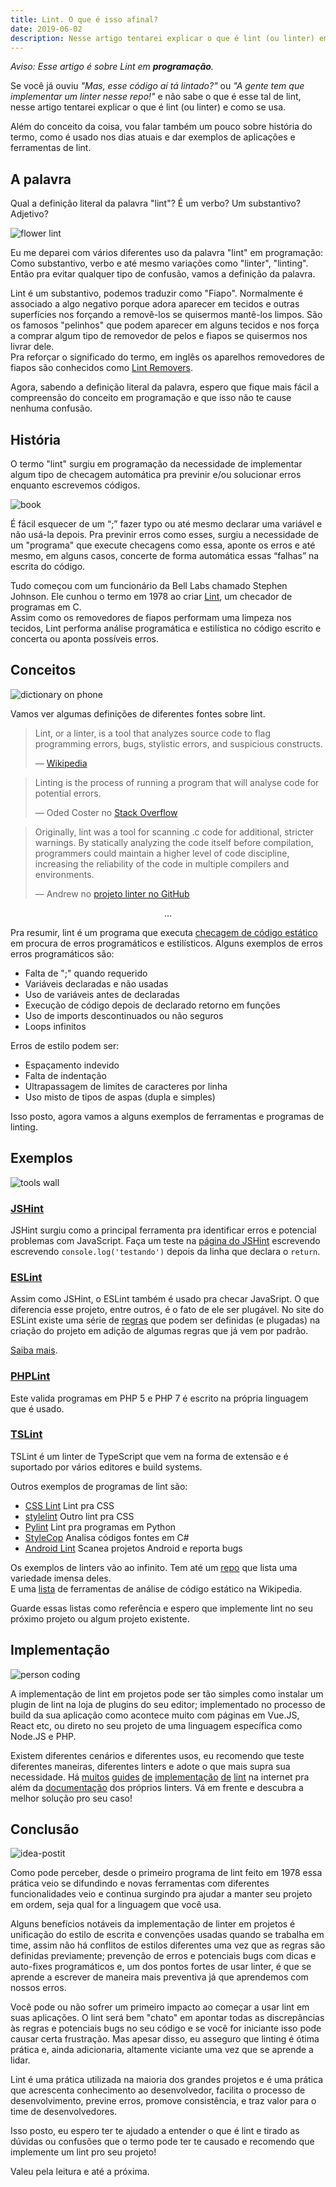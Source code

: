 ```yaml
---
title: Lint. O que é isso afinal?
date: 2019-06-02
description: Nesse artigo tentarei explicar o que é lint (ou linter) em programação e como se usa.
---
```


_Aviso: Esse artigo é sobre Lint em **programação**._

Se você já ouviu _"Mas, esse código aí tá lintado?"_ ou _"A gente tem que implementar um linter nesse repo!"_ e não sabe o que é esse tal de lint, nesse artigo tentarei explicar o que é lint (ou linter) e como se usa.

Além do conceito da coisa, vou falar também um pouco sobre história do termo, como é usado nos dias atuais e dar exemplos de aplicações e ferramentas de lint.

## A palavra

Qual a definição literal da palavra "lint"? É um verbo? Um substantivo? Adjetivo?

![flower lint](./flower-lint.jpeg)

Eu me deparei com vários diferentes uso da palavra "lint" em programação: Como substantivo, verbo e até mesmo variações como "linter", "linting". Então pra evitar qualquer tipo de confusão, vamos a definição da palavra.

Lint é um substantivo, podemos traduzir como "Fiapo". Normalmente é associado a algo negativo porque adora aparecer em tecidos e outras superfícies nos forçando a removê-los se quisermos mantê-los limpos.
São os famosos "pelinhos" que podem aparecer em alguns tecidos e nos força a comprar algum tipo de removedor de pelos e fiapos se quisermos nos livrar dele. <br />
Pra reforçar o significado do termo, em inglês os aparelhos removedores de fiapos são conhecidos como [Lint Removers](https://en.wikipedia.org/wiki/Lint_remover).

Agora, sabendo a definição literal da palavra, espero que fique mais fácil a compreensão do conceito em programação e que isso não te cause nenhuma confusão.

## História

O termo "lint" surgiu em programação da necessidade de implementar algum tipo de checagem automática pra previnir e/ou solucionar erros enquanto escrevemos códigos.

![book](./book.jpeg)

É fácil esquecer de um “;” fazer typo ou até mesmo declarar uma variável e não usá-la depois. Pra previnir erros como esses, surgiu a necessidade de um "programa" que execute checagens como essa, aponte os erros e até mesmo, em alguns casos, concerte de forma automática essas “falhas” na escrita do código.

Tudo começou com um funcionário da Bell Labs chamado Stephen Johnson. Ele cunhou o termo em 1978 ao criar [Lint](http://tack.sourceforge.net/olddocs/lint.pdf), um checador de programas em C. <br />
Assim como os removedores de fiapos performam uma limpeza nos tecidos, Lint performa análise programática e estilística no código escrito e concerta ou aponta possíveis erros.

## Conceitos

![dictionary on phone](./dictionary-on-phone.jpg)

Vamos ver algumas definições de diferentes fontes sobre lint.

> Lint, or a linter, is a tool that analyzes source code to flag programming errors, bugs, stylistic errors, and suspicious constructs.
>
> — [Wikipedia](<https://en.wikipedia.org/wiki/Lint_(software)>)

> Linting is the process of running a program that will analyse code for potential errors.
>
> — Oded Coster no [Stack Overflow](https://stackoverflow.com/questions/8503559/what-is-linting)

> Originally, lint was a tool for scanning .c code for additional, stricter warnings. By statically analyzing the code itself before compilation, programmers could maintain a higher level of code discipline, increasing the reliability of the code in multiple compilers and environments.
>
> — Andrew no [projeto linter no GitHub](https://github.com/mcandre/linters)

<div style="text-align: center;"><p>…</p></div>

Pra resumir, lint é um programa que executa [checagem de código estático](https://en.wikipedia.org/wiki/Static_program_analysis) em procura de erros programáticos e estilísticos. Alguns exemplos de erros erros programáticos são:

- Falta de ";" quando requerido
- Variáveis declaradas e não usadas
- Uso de variáveis antes de declaradas
- Execução de código depois de declarado retorno em funções
- Uso de imports descontinuados ou não seguros
- Loops infinitos

Erros de estilo podem ser:

- Espaçamento indevido
- Falta de indentação
- Ultrapassagem de limites de caracteres por linha
- Uso misto de tipos de aspas (dupla e simples)

Isso posto, agora vamos a alguns exemplos de ferramentas e programas de linting.

## Exemplos

![tools wall](./tools-wall.jpg)

### [JSHint](https://jshint.com/)

JSHint surgiu como a principal ferramenta pra identificar erros e potencial problemas com JavaScript.
Faça um teste na [página do JSHint](https://jshint.com/) escrevendo escrevendo `console.log('testando')` depois da linha que declara o `return`.

### [ESLint](https://eslint.org/)

Assim como JSHint, o ESLint também é usado pra checar JavaSript. O que diferencia esse projeto, entre outros, é o fato de ele ser plugável. No site do ESLint existe uma série de [regras](https://eslint.org/docs/rules/) que podem ser definidas (e plugadas) na criação do projeto em adição de algumas regras que já vem por padrão.

[Saiba mais](https://eslint.org/docs/about/).

### [PHPLint](http://www.icosaedro.it/phplint/)

Este valida programas em PHP 5 e PHP 7 é escrito na própria linguagem que é usado.

### [TSLint](https://palantir.github.io/tslint/)

TSLint é um linter de TypeScript que vem na forma de extensão e é suportado por vários editores e build systems.

Outros exemplos de programas de lint são:

- [CSS Lint](http://csslint.net/about.html) Lint pra CSS
- [stylelint](http://csslint.net/about.html) Outro lint pra CSS
- [Pylint](http://csslint.net/about.html) Lint pra programas em Python
- [StyleCop](http://csslint.net/about.html) Analisa códigos fontes em C#
- [Android Lint](https://plugins.jenkins.io/android-lint) Scanea projetos Android e reporta bugs

Os exemplos de linters vão ao infinito. Tem até um [repo](https://github.com/mcandre/linters) que lista uma variedade imensa deles. <br />
E uma [lista](https://en.wikipedia.org/wiki/List_of_tools_for_static_code_analysis) de ferramentas de análise de código estático na Wikipedia.

Guarde essas listas como referência e espero que implemente lint no seu próximo projeto ou algum projeto existente.

## Implementação

![person coding](./person-coding.jpg)

A implementação de lint em projetos pode ser tão simples como instalar um plugin de lint na loja de plugins do seu editor; implementado no processo de build da sua aplicação como acontece muito com páginas em Vue.JS, React etc, ou direto no seu projeto de uma linguagem específica como Node.JS e PHP.

Existem diferentes cenários e diferentes usos, eu recomendo que teste diferentes maneiras, diferentes linters e adote o que mais supra sua necessidade. Há [muitos](https://medium.com/dailyjs/adding-eslint-to-your-project-7bd4feca35a8) [guides](https://travishorn.com/setting-up-eslint-on-vs-code-with-airbnb-javascript-style-guide-6eb78a535ba6) [de](https://medium.com/the-node-js-collection/why-and-how-to-use-eslint-in-your-project-742d0bc61ed7) [implementação](https://codeburst.io/setting-up-eslint-and-editorconfig-in-react-native-projects-31b4d9ddd0f6) [de](https://felipelinsmachado.com/eslint-react/) [lint](https://blog.gojekengineering.com/eslint-prettier-for-a-consistent-react-codebase-eaa673debb1d) na internet pra além da [documentação](https://eslint.org/docs/user-guide/configuring) dos próprios linters. Vá em frente e descubra a melhor solução pro seu caso!

## Conclusão

![idea-postit](./idea-postit.jpg)

Como pode perceber, desde o primeiro programa de lint feito em 1978 essa prática veio se difundindo e novas ferramentas com diferentes funcionalidades veio e continua surgindo pra ajudar a manter seu projeto em ordem, seja qual for a linguagem que você usa.

Alguns benefícios notáveis da implementação de linter em projetos é unificação do estilo de escrita e convenções usadas quando se trabalha em time, assim não há conflitos de estilos diferentes uma vez que as regras são definidas previamente; prevenção de erros e potenciais bugs com dicas e auto-fixes programáticos e, um dos pontos fortes de usar linter, é que se aprende a escrever de maneira mais preventiva já que aprendemos com nossos erros.

Você pode ou não sofrer um primeiro impacto ao começar a usar lint em suas aplicações. O lint será bem "chato" em apontar todas as discrepâncias às regras e potenciais bugs no seu código e se você for iniciante isso pode causar certa frustração. Mas apesar disso, eu asseguro que linting é ótima prática e, ainda adicionaria, altamente viciante uma vez que se aprende a lidar.

Lint é uma prática utilizada na maioria dos grandes projetos e é uma prática que acrescenta conhecimento ao desenvolvedor, facilita o processo de desenvolvimento, previne erros, promove consistência, e traz valor para o time de desenvolvedores.

Isso posto, eu espero ter te ajudado a entender o que é lint e tirado as dúvidas ou confusões que o termo pode ter te causado e recomendo que implemente um lint pro seu projeto!

Valeu pela leitura e até a próxima.
